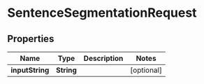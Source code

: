 

# SentenceSegmentationRequest


## Properties

| Name | Type | Description | Notes |
|------------ | ------------- | ------------- | -------------|
|**inputString** | **String** |  |  [optional] |



